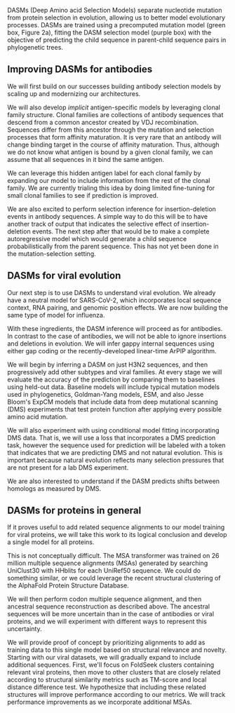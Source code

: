 DASMs (Deep Amino acid Selection Models) separate nucleotide mutation from protein selection in evolution, allowing us to better model evolutionary processes.  DASMs are trained using a precomputed mutation model (green box, Figure 2a), fitting the DASM selection model (purple box) with the objective of predicting the child sequence in parent-child sequence pairs in phylogenetic trees.


## Improving DASMs for antibodies 

We will first build on our successes building antibody selection models by scaling up and modernizing our architectures.

We will also develop _implicit_ antigen-specific models by leveraging clonal family structure.  Clonal families are collections of antibody sequences that descend from a common ancestor created by VDJ recombination.  Sequences differ from this ancestor through the mutation and selection processes that form affinity maturation.  It is very rare that an antibody will change binding target in the course of affinity maturation.  Thus, although we do not know what antigen is bound by a given clonal family, we can assume that all sequences in it bind the same antigen.

We can leverage this hidden antigen label for each clonal family by expanding our model to include information from the rest of the clonal family.  We are currently trialing this idea by doing limited fine-tuning for small clonal families to see if prediction is improved.

We are also excited to perform selection inference for insertion-deletion events in antibody sequences.  A simple way to do this will be to have another track of output that indicates the selective effect of insertion-deletion events.  The next step after that would be to make a complete autoregressive model which would generate a child sequence probabilistically from the parent sequence.  This has not yet been done in the mutation-selection setting.


## DASMs for viral evolution

Our next step is to use DASMs to understand viral evolution. We already have a neutral model for SARS-CoV-2, which incorporates local sequence context, RNA pairing, and genomic position effects.  We are now building the same type of model for influenza.

With these ingredients, the DASM inference will proceed as for antibodies.  In contrast to the case of antibodies, we will not be able to ignore insertions and deletions in evolution.  We will infer gappy internal sequences using either gap coding or the recently-developed linear-time ArPIP algorithm.

We will begin by inferring a DASM on just H3N2 sequences, and then progressively add other subtypes and viral families.  At every stage we will evaluate the accuracy of the prediction by comparing them to baselines using held-out data.  Baseline models will include typical mutation models used in phylogenetics, Goldman-Yang models, ESM, and also Jesse Bloom's ExpCM models that include data from deep mutational scanning (DMS) experiments that test protein function after applying every possible amino acid mutation.

We will also experiment with using conditional model fitting incorporating DMS data.  That is, we will use a loss that incorporates a DMS prediction task, however the sequence used for prediction will be labeled with a token that indicates that we are predicting DMS and not natural evolution.  This is important because natural evolution reflects many selection pressures that are not present for a lab DMS experiment.

We are also interested to understand if the DASM predicts shifts between homologs as measured by DMS.


## DASMs for proteins in general

If it proves useful to add related sequence alignments to our model training for viral proteins, we will take this work to its logical conclusion and develop a single model for all proteins.

This is not conceptually difficult.  The MSA transformer was trained on 26 million multiple sequence alignments (MSAs) generated by searching UniClust30 with HHblits for each UniRef50 sequence.  We could do something similar, or we could leverage the recent structural clustering of the AlphaFold Protein Structure Database.

We will then perform codon multiple sequence alignment, and then ancestral sequence reconstruction as described above.  The ancestral sequences will be more uncertain than in the case of antibodies or viral proteins, and we will experiment with different ways to represent this uncertainty.  

We will provide proof of concept by prioritizing alignments to add as training data to this single model based on structural relevance and novelty.  Starting with our viral datasets, we will gradually expand to include additional sequences.  First, we'll focus on FoldSeek clusters containing relevant viral proteins, then move to other clusters that are closely related according to structural similarity metrics such as TM-score and local distance difference test.  We hypothesize that including these related structures will improve performance according to our metrics.  We will track performance improvements as we incorporate additional MSAs.
